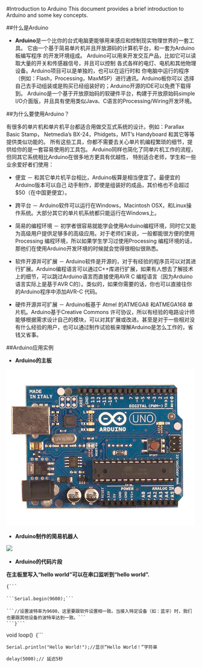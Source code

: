#Introduction to Arduino
This document provides a brief introduction to Arduino and some key concepts.

##什么是Arduino
-  **Arduino**是一个比你的台式电脑更能够用来感应和控制现实物理世界的一套工具。 它由一个基于简易单片机并且开放源码的计算机平台，和一套为Arduino板编写程序 的开发环境组成。
Arduino可以用来开发交互产品，比如它可以读取大量的开关和传感器信号，并且可以控制 各式各样的电灯、电机和其他物理设备。Arduino项目可以是单独的，也可以在运行时和 你电脑中运行的程序（例如：Flash，Processing，MaxMSP）进行通讯。Arduino板你可以 选择自己去手动组装或是购买已经组装好的；Arduino开源的IDE可以免费下载得到。
Arduino是一个基于开放原始码的软硬件平台，构建于开放原始码simple I/O介面版，并且具有使用类似Java、C语言的Processing/Wiring开发环境。

##为什么要使用Arduino？

有很多的单片机和单片机平台都适合用做交互式系统的设计。例如：Parallax Basic Stamp， Netmedia’s BX-24，Phidgets，MIT’s Handyboard 和其它等等提供类似功能的。 所有这些工具，你都不需要去关心单片机编程繁琐的细节，提供给你的是一套容易使用的工具包。 Arduino同样也简化了同单片机工作的流程，但同其它系统相比Arduino在很多地方更具有优越性， 特别适合老师，学生和一些业余爱好者们使用：
 
- 便宜 － 和其它单片机平台相比，Arduino板算是相当便宜了。最便宜的Arduino版本可以自己 动手制作，即使是组装好的成品，其价格也不会超过$50（在中国更便宜）。

- 跨平台 － Arduino软件可以运行在Windows，Macintosh OSX，和Linux操作系统。大部分其它的单片机系统都只能运行在Windows上。
- 简易的编程环境 － 初学者很容易就能学会使用Arduino编程环境，同时它又能为高级用户提供足够多的高级应用。对于老师们来说，一般都能很方便的使用Processing 编程环境，所以如果学生学习过使用Processing 编程环境的话，那他们在使用Arduino开发环境的时候就会觉得很相似很熟悉。
- 软件开源并可扩展 － Arduino软件是开源的，对于有经验的程序员可以对其进行扩展。Arduino编程语言可以通过C++库进行扩展，如果有人想去了解技术上的细节，可以跳过Arduino语言而直接使用AVR C 编程语言（因为Arduino语言实际上是基于AVR C的）。类似的，如果你需要的话，你也可以直接往你的Arduino程序中添加AVR-C 代码。
- 硬件开源并可扩展 － Arduino板基于 Atmel 的ATMEGA8 和ATMEGA168 单片机。Arduino基于Creative Commons 许可协议，所以有经验的电路设计师能够根据需求设计自己的模块，可以对其扩展或改进。甚至是对于一些相对没有什么经验的用户，也可以通过制作试验板来理解Arduino是怎么工作的，省钱又省事。

##Arduino应用实例

- **Arduino的主板**

![Alt text ](./image/Arduino.jpg)

- **Arduino制作的简易机器人**

![](http://www.arduino123.com/uploads/allimg/130817/144Z150J-3.png)

- **Arduino的代码片段**

**在主板里写入“hello world”可以在串口监听到“hello world”.**

```void setup()
{```

```Serial.begin(9600);```

```//设置波特率为9600，这里要跟软件设置相一致。当接入特定设备（如：蓝牙）时，我们也要跟其他设备的波特率达到一致。```
```}```

```
void loop()```
```{```

```Serial.println("Hello World!");//显示“Hello World！”字符串```

```delay(5000);// 延迟5秒```

```}
```
